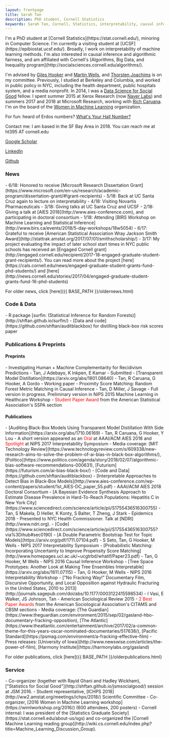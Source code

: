 ```yaml
---
layout: frontpage
title: Sarah Tan
description: PhD student, Cornell Statistics
keywords: Sarah Tan, Cornell, Statistics, interpretability, causal inference
---
```


<div class="row-fluid" id="about">
</div>
I'm a PhD student at [Cornell Statistics](https://stat.cornell.edu/), minoring in Computer Science. I'm currently a visiting student at [UCSF](https://epibiostat.ucsf.edu/). Broadly, I work on interpretability of machine learning methods. I'm also interested in causal inference and algorithmic fairness, and am affiliated with Cornell's [Algorithms, Big Data, and Inequality program](http://socialsciences.cornell.edu/algorithms/).

I'm advised by [Giles Hooker](http://faculty.bscb.cornell.edu/~hooker/) and [Martin Wells](https://courses.cit.cornell.edu/mtw1/), and [Thorsten Joachims](https://www.cs.cornell.edu/people/tj/) is on my committee. Previously, I studied at Berkeley and Columbia, and worked in public policy in NYC, including the health department, public hospitals system, and a media nonprofit. In 2014, I was a [Data Science for Social Good](https://dssg.uchicago.edu) fellow. I spent summer 2015 at Xerox Research (now [Naver Labs](http://www.europe.naverlabs.com)) and summers 2017 and 2018 at Microsoft Research, working with [Rich Caruana](https://www.microsoft.com/en-us/research/people/rcaruana/). I'm on the board of the [Women in Machine Learning](https://wimlworkshop.org) organization.

For fun: heard of Erdos numbers? [What's Your Hall Number?](http://hallnumber.pythonanywhere.com)

<div class="row-fluid" id="contact"></div>
Contact me: I am based in the SF Bay Area in 2018. You can reach me at ht395 AT cornell.edu 

[Google Scholar](https://scholar.google.com/citations?user=_tSKmPYAAAAJ&hl=en)

[LinkedIn](https://www.linkedin.com/in/shftan/)

[Github](https://github.com/shftan)

<div class="row-fluid" id="news"><h3>News</h3>
</div>
- 6/18: Honored to receive [Microsoft Research Dissertation Grant](https://www.microsoft.com/en-us/research/academic-program/dissertation-grant/#!grant-recipients)
- 5/18: Back at UC Santa Cruz again to lecture on interpretability
- 4/18: Visiting Novartis Pharmaceuticals
- 3/18: Giving talks at UC Santa Cruz and UCSF
- 2/18: Giving a talk at [AIES 2018](http://www.aies-conference.com), and participating in doctoral consortium
- 1/18: Attending [BIRS Workshop on Machine Learning and Statistical Inference](http://www.birs.ca/events/2018/5-day-workshops/18w5054)
- 6/17: Grateful to receive [American Statistical Association Wray Jackson Smith Award](http://stattrak.amstat.org/2017/07/01/smithscholarship/)
- 3/17: My project evaluating the impact of later school start times in NYC public schools has received an [Engaged Cornell grant](http://engaged.cornell.edu/recipient/2017-18-engaged-graduate-student-grant-recipients/). You can read more about the project [here](https://cals.cornell.edu/news/engaged-graduate-student-grants-fund-phd-students/) and [here](http://news.cornell.edu/stories/2017/04/engaged-graduate-student-grants-fund-16-phd-students)

For older news, click [here]({{ BASE_PATH }}/oldernews.html)

<div class="row-fluid" id="code"><h3>Code & Data</h3>
</div>
- R package [surfin: (Statistical Inference for Random Forests)](http://shftan.github.io/surfin/)
- [Data and code](https://github.com/shftan/auditblackbox) for distilling black-box risk scores paper

<div class="row-fluid" id="publications"><h3>Publications & Preprints</h3>
<h4>Preprints</h4>
</div>
- Investigating Human + Machine Complementarity for Recidivism Predictions
   - Tan, J Adebayo, K Inkpen, E Kamar
   - Submitted
- [Transparent Model Distillation](https://arxiv.org/abs/1801.08640)
   - Tan, R Caruana, G Hooker, A Gordo
   - Working paper
- Proximity Score Matching: Random Forest Metric Matching in Causal Inference
   - Tan, D Miller, J Savage
   - Full version in progress. Preliminary version in NIPS 2015 Machine Learning in Healthcare Workshop
   - <span style="color:red">Student Paper Award</span> from the American Statistical Association's SSPA section
<h4>Publications</h4>
- [Auditing Black-Box Models Using Transparent Model Distillation With Side Information](https://arxiv.org/abs/1710.06169)
   - Tan, R Caruana, G Hooker, Y Lou
   - A short version appeared as an <span style="color:red">Oral</span> at AAAI/ACM AIES 2018 and <span style="color:red">Spotlight</span> at NIPS 2017 Interpretability Symposium
   - Media coverage: [MIT Technology Review](https://www.technologyreview.com/s/609338/new-research-aims-to-solve-the-problem-of-ai-bias-in-black-box-algorithms/), [Politico](https://www.politico.com/agenda/story/2018/02/07/algorithmic-bias-software-recommendations-000631), [Futurism](https://futurism.com/ai-bias-black-box/)
   - [Code and Data](https://github.com/shftan/auditblackbox)
- [Interpretable Approaches to Detect Bias in Black-Box Models](http://www.aies-conference.com/wp-content/papers/student/1st_AIES-DC_paper_55.pdf)
   - AAAI/ACM AIES 2018 Doctoral Consortium
- [A Bayesian Evidence Synthesis Approach to Estimate Disease Prevalence in Hard-To-Reach Populations: Hepatitis C in New York City](https://www.sciencedirect.com/science/article/pii/S1755436516300755)
   - Tan, S Makela, D Heller, K Konty, S Balter, T Zheng, J Stark
   - Epidemics 2018
   - Presented to NYC Health Commissioner. Talk at [NDRI](http://www.ndri.org). 
   - [Code](https://www.sciencedirect.com/science/article/pii/S1755436516300755?via%3Dihub#sec0190)
- [A Double Parametric Bootstrap Test for Topic Models](https://arxiv.org/pdf/1711.07104.pdf)
   - S Seto, Tan, G Hooker, M Wells 
   - NIPS 2017 Interpretability Symposium
- [Probabilistic Matching: Incorporating Uncertainty to Improve Propensity Score Matching](http://www.homepages.ucl.ac.uk/~ucgtrbd/whatif/Paper23.pdf)
   - Tan, G Hooker, M Wells 
   - NIPS 2016 Causal Inference Workshop
- [Tree Space Prototypes: Another Look at Making Tree Ensembles Interpretable](https://arxiv.org/abs/1611.07115)
   - Tan, G Hooker, M Wells
   - NIPS 2016 Interpretability Workshop
- ["No Fracking Way!" Documentary Film, Discursive Opportunity, and Local Opposition against Hydraulic Fracturing in the United States, 2010 to 2013](http://journals.sagepub.com/doi/abs/10.1177/0003122415598534)
   - I Vasi, E Walker, JS Johnson, Tan 
   - American Sociological Review 2015
   - <span style="color:red">2 Best Paper Awards</span> from the American Sociological Association's CITAMS and CBSM sections
   - Media coverage: [The Guardian](https://www.theguardian.com/environment/2015/sep/02/gasland-hbo-documentary-fracking-opposition), [The Atlantic](https://www.theatlantic.com/entertainment/archive/2017/02/a-common-theme-for-this-years-oscar-nominated-documentaries/517638/), [Pacific Standard](https://psmag.com/environment/a-fracking-effective-film)
   - Press releases: [University of Iowa](http://www.newswise.com/articles/the-power-of-film), [Harmony Institute](https://harmonylabs.org/gasland)

For older publications, click [here]({{ BASE_PATH }}/olderpublications.html)

<div class="row-fluid" id="service"><h3>Service</h3>
</div>
- Co-organizer (together with Rayid Ghani and Hadley Wickham), ["Statistics for Social Good"](http://shftan.github.io/jsmsocialgood/) session at JSM 2016.
- Student representative, [ICHPS 2018](http://ww2.amstat.org/meetings/ichps/2018/) Scientific Committee
- Co-organizer, [2016 Women in Machine Learning workshop](https://wimlworkshop.org/2016/) (600 attendees, 200 posters)
- Cornell internal: I was president of the [Statistics Graduate Society](https://stat.cornell.edu/about-us/sgs) and co-organized the [Cornell Machine Learning reading group](http://wiki.cs.cornell.edu/index.php?title=Machine_Learning_Discussion_Group).
